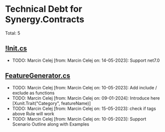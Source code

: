 ﻿# Technical Debt for Synergy.Contracts

Total: 5

## [!Init.cs](../../../Synergy.Behaviours.Testing/!Init.cs)
- TODO: Marcin Celej [from: Marcin Celej on: 14-05-2023]: Support net7.0

## [FeatureGenerator.cs](../../../Synergy.Behaviours.Testing/FeatureGenerator.cs)
- TODO: Marcin Celej [from: Marcin Celej on: 10-05-2023]: Add include / exclude as functions
- TODO: Marcin Celej [from: Marcin Celej on: 09-01-2024]: Introduce here [Xunit.Trait("Category", featureName)]
- TODO: Marcin Celej [from: Marcin Celej on: 15-05-2023]: check if tags above Rule will work
- TODO: Marcin Celej [from: Marcin Celej on: 10-05-2023]: Support Scenario Outline along with Examples
